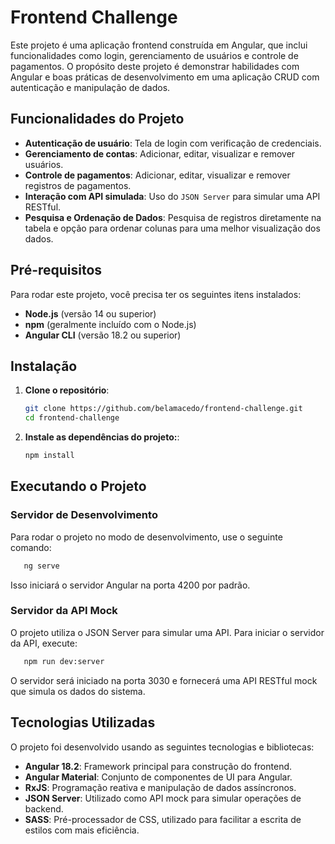 # Frontend Challenge

Este projeto é uma aplicação frontend construída em Angular, que inclui funcionalidades como login, gerenciamento de usuários e controle de pagamentos. O propósito deste projeto é demonstrar habilidades com Angular e boas práticas de desenvolvimento em uma aplicação CRUD com autenticação e manipulação de dados.

## Funcionalidades do Projeto

- **Autenticação de usuário**: Tela de login com verificação de credenciais.
- **Gerenciamento de contas**: Adicionar, editar, visualizar e remover usuários.
- **Controle de pagamentos**: Adicionar, editar, visualizar e remover registros de pagamentos.
- **Interação com API simulada**: Uso do `JSON Server` para simular uma API RESTful.
- **Pesquisa e Ordenação de Dados**: Pesquisa de registros diretamente na tabela e opção para ordenar colunas para uma melhor visualização dos dados.

## Pré-requisitos

Para rodar este projeto, você precisa ter os seguintes itens instalados:

- **Node.js** (versão 14 ou superior)
- **npm** (geralmente incluído com o Node.js)
- **Angular CLI** (versão 18.2 ou superior)

## Instalação

1. **Clone o repositório**:

   ```bash
   git clone https://github.com/belamacedo/frontend-challenge.git
   cd frontend-challenge
   ```

2. **Instale as dependências do projeto:**:
   ```bash
   npm install
   ```

## Executando o Projeto

### Servidor de Desenvolvimento

Para rodar o projeto no modo de desenvolvimento, use o seguinte comando:

```bash
   ng serve
```

Isso iniciará o servidor Angular na porta 4200 por padrão.

### Servidor da API Mock

O projeto utiliza o JSON Server para simular uma API. Para iniciar o servidor da API, execute:

```bash
   npm run dev:server
```

O servidor será iniciado na porta 3030 e fornecerá uma API RESTful mock que simula os dados do sistema.

## Tecnologias Utilizadas

O projeto foi desenvolvido usando as seguintes tecnologias e bibliotecas:

- **Angular 18.2**: Framework principal para construção do frontend.
- **Angular Material**: Conjunto de componentes de UI para Angular.
- **RxJS**: Programação reativa e manipulação de dados assíncronos.
- **JSON Server**: Utilizado como API mock para simular operações de backend.
- **SASS**: Pré-processador de CSS, utilizado para facilitar a escrita de estilos com mais eficiência.
